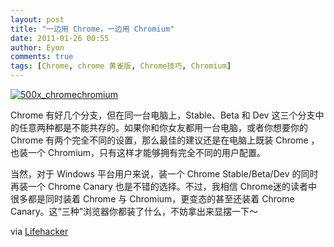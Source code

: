 ```yaml
---
layout: post
title: "一边用 Chrome，一边用 Chromium"
date: 2011-01-26 00:55
author: Eyon
comments: true
tags: [Chrome, chrome 黄雀版, Chrome技巧, Chromium]
---
```

<a href="http://img.chromi.org/2011/01/500x_chromechromium.jpg">![](http://img.chromi.org/2011/01/500x_chromechromium.jpg "500x_chromechromium")</a>

Chrome 有好几个分支，但在同一台电脑上，Stable、Beta 和 Dev 这三个分支中的任意两种都是不能共存的。如果你和你女友都用一台电脑，或者你想要你的 Chrome 有两个完全不同的设置，那么最佳的建议还是在电脑上既装 Chrome ，也装一个 Chromium，只有这样才能够拥有完全不同的用户配置。

当然，对于 Windows 平台用户来说，装一个 Chrome Stable/Beta/Dev 的同时再装一个 Chrome Canary 也是不错的选择。不过，我相信 Chrome迷的读者中很多都是同时装着  Chrome 与 Chromium，更变态的甚至还装着 Chrome Canary。这“三种”浏览器你都装了什么，不妨拿出来显摆一下～

via [Lifehacker](http://lifehacker.com/5742687/use-chrome-and-chromium-side+by+side-for-easy-profile-management)

